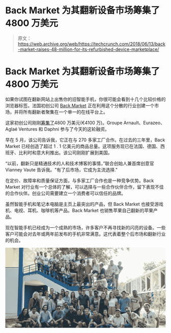 # Back Market 为其翻新设备市场筹集了 4800 万美元 

> 原文：<https://web.archive.org/web/https://techcrunch.com/2018/06/13/back-market-raises-48-million-for-its-refurbished-device-marketplace/>

# Back Market 为其翻新设备市场筹集了 4800 万美元

如果你试图在翻新网站上出售你的旧智能手机，你很可能会看到十几个比较价格的浏览器标签。法国初创公司 [Back Market](https://web.archive.org/web/20221208041518/https://www.backmarket.com/) 正在利用这个分散的行业创建一个市场，并将所有翻新者聚集在一个单一的在线平台上。

这家初创公司刚刚[筹集了](https://web.archive.org/web/20221208041518/https://story.backmarket.fr/back-market-41-millions/4126/)4800 万美元(€4100 万)。Groupe Arnault、Eurazeo、Aglaé Ventures 和 Daphni 参与了今天的这轮融资。

早在 5 月，该公司告诉我，它正在与 270 多家工厂合作。在过去的三年里，Back Market 已经创造了超过 1 . 1 亿美元的商品总量。这项服务现已在法国、德国、西班牙、比利时和意大利推出。该公司刚刚扩展到美国。

“以前，翻新只是精通技术的人和技术博客的事情，”联合创始人兼首席创意官 Vianney Vaute 告诉我。"有了后市场，它成为主流选择."

在定价、故障率和质量保证方面，与多家工厂合作也是一种竞争优势。Back Market 对行业有一个总体的了解，可以选择与一些合作伙伴合作，留下表现不佳的合作伙伴。创业公司需要建立一个消费者可以信任的品牌。

虽然智能手机和笔记本电脑是主页上最突出的产品，但 Back Market 也接受游戏机、电视、耳机、咖啡机等产品。Back Market 也销售苹果自己翻新的苹果产品。

现在智能手机已经成为一个成熟的市场，许多客户不再寻找新的闪亮的设备。一些客户可能会对去年或两年前发布的手机非常满意。这代表着整个后市场和翻新行业的机会。

![](img/ca5f9b840d63e989431565efa1a95240.png)